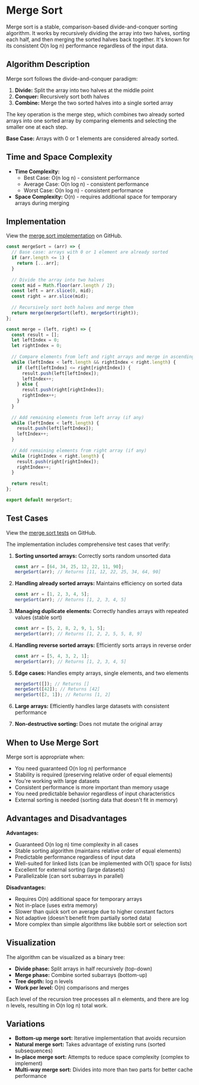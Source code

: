 # Merge Sort

Merge sort is a stable, comparison-based divide-and-conquer sorting algorithm. It works by recursively dividing the array into two halves, sorting each half, and then merging the sorted halves back together. It's known for its consistent O(n log n) performance regardless of the input data.

## Algorithm Description

Merge sort follows the divide-and-conquer paradigm:

1. **Divide:** Split the array into two halves at the middle point
2. **Conquer:** Recursively sort both halves
3. **Combine:** Merge the two sorted halves into a single sorted array

The key operation is the merge step, which combines two already sorted arrays into one sorted array by comparing elements and selecting the smaller one at each step.

**Base Case:** Arrays with 0 or 1 elements are considered already sorted.

## Time and Space Complexity

- **Time Complexity:**
  - Best Case: O(n log n) - consistent performance
  - Average Case: O(n log n) - consistent performance  
  - Worst Case: O(n log n) - consistent performance
- **Space Complexity:** O(n) - requires additional space for temporary arrays during merging

## Implementation

View the [merge sort implementation](https://github.com/kostyngricuk/patterns-algorithms-and-data-structures/blob/master/examples/algorithms/sort/mergeSort/index.js) on GitHub.

```js
const mergeSort = (arr) => {
  // Base case: arrays with 0 or 1 element are already sorted
  if (arr.length <= 1) {
    return [...arr];
  }
  
  // Divide the array into two halves
  const mid = Math.floor(arr.length / 2);
  const left = arr.slice(0, mid);
  const right = arr.slice(mid);
  
  // Recursively sort both halves and merge them
  return merge(mergeSort(left), mergeSort(right));
};

const merge = (left, right) => {
  const result = [];
  let leftIndex = 0;
  let rightIndex = 0;
  
  // Compare elements from left and right arrays and merge in ascending order
  while (leftIndex < left.length && rightIndex < right.length) {
    if (left[leftIndex] <= right[rightIndex]) {
      result.push(left[leftIndex]);
      leftIndex++;
    } else {
      result.push(right[rightIndex]);
      rightIndex++;
    }
  }
  
  // Add remaining elements from left array (if any)
  while (leftIndex < left.length) {
    result.push(left[leftIndex]);
    leftIndex++;
  }
  
  // Add remaining elements from right array (if any)
  while (rightIndex < right.length) {
    result.push(right[rightIndex]);
    rightIndex++;
  }
  
  return result;
};

export default mergeSort;
```

## Test Cases

View the [merge sort tests](https://github.com/kostyngricuk/patterns-algorithms-and-data-structures/blob/master/examples/algorithms/sort/mergeSort/index.test.js) on GitHub.

The implementation includes comprehensive test cases that verify:

1. **Sorting unsorted arrays:** Correctly sorts random unsorted data

   ```js
   const arr = [64, 34, 25, 12, 22, 11, 90];
   mergeSort(arr); // Returns [11, 12, 22, 25, 34, 64, 90]
   ```

2. **Handling already sorted arrays:** Maintains efficiency on sorted data

   ```js
   const arr = [1, 2, 3, 4, 5];
   mergeSort(arr); // Returns [1, 2, 3, 4, 5]
   ```

3. **Managing duplicate elements:** Correctly handles arrays with repeated values (stable sort)

   ```js
   const arr = [5, 2, 8, 2, 9, 1, 5];
   mergeSort(arr); // Returns [1, 2, 2, 5, 5, 8, 9]
   ```

4. **Handling reverse sorted arrays:** Efficiently sorts arrays in reverse order

   ```js
   const arr = [5, 4, 3, 2, 1];
   mergeSort(arr); // Returns [1, 2, 3, 4, 5]
   ```

5. **Edge cases:** Handles empty arrays, single elements, and two elements

   ```js
   mergeSort([]); // Returns []
   mergeSort([42]); // Returns [42]
   mergeSort([2, 1]); // Returns [1, 2]
   ```

6. **Large arrays:** Efficiently handles large datasets with consistent performance

7. **Non-destructive sorting:** Does not mutate the original array

## When to Use Merge Sort

Merge sort is appropriate when:

- You need guaranteed O(n log n) performance
- Stability is required (preserving relative order of equal elements)
- You're working with large datasets
- Consistent performance is more important than memory usage
- You need predictable behavior regardless of input characteristics
- External sorting is needed (sorting data that doesn't fit in memory)

## Advantages and Disadvantages

**Advantages:**

- Guaranteed O(n log n) time complexity in all cases
- Stable sorting algorithm (maintains relative order of equal elements)
- Predictable performance regardless of input data
- Well-suited for linked lists (can be implemented with O(1) space for lists)
- Excellent for external sorting (large datasets)
- Parallelizable (can sort subarrays in parallel)

**Disadvantages:**

- Requires O(n) additional space for temporary arrays
- Not in-place (uses extra memory)
- Slower than quick sort on average due to higher constant factors
- Not adaptive (doesn't benefit from partially sorted data)
- More complex than simple algorithms like bubble sort or selection sort

## Visualization

The algorithm can be visualized as a binary tree:

- **Divide phase:** Split arrays in half recursively (top-down)
- **Merge phase:** Combine sorted subarrays (bottom-up)
- **Tree depth:** log n levels
- **Work per level:** O(n) comparisons and merges

Each level of the recursion tree processes all n elements, and there are log n levels, resulting in O(n log n) total work.

## Variations

- **Bottom-up merge sort:** Iterative implementation that avoids recursion
- **Natural merge sort:** Takes advantage of existing runs (sorted subsequences)
- **In-place merge sort:** Attempts to reduce space complexity (complex to implement)
- **Multi-way merge sort:** Divides into more than two parts for better cache performance
